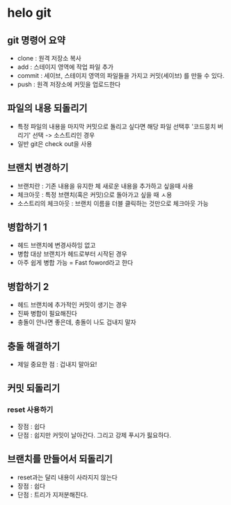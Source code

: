 # helo git

## git 명령어 요약

- clone : 원격 저장소 복사
- add : 스테이지 영역에 작업 파일 추가
- commit : 세이브, 스테이지 영역의 파일들을 가지고 커밋(세이브) 를 만들 수 있다.
- push : 원격 저장소에 커밋을 업로드한다 


## 파일의 내용 되돌리기
- 특정 파일의 내용을 마지막 커밋으로 돌리고 싶다면 해당 파일 선택후 '코드뭉치 버리기' 선택 -> 소스트리인 경우
- 일반 git은 check out을 사용

## 브랜치 변경하기
- 브랜치란 : 기존 내용을 유지한 체 새로운 내용을 추가하고 싶을때 사용
- 체크아웃 : 특정 브랜치(혹은 커밋)으로 돌아가고 싶을 때 ㅅ용
- 소스트리의 체크아웃 : 브랜치 이름을 더블 클릭하는 것만으로 체크아웃 가능

## 병합하기 1

- 헤드 브랜치에 변경사하잉 없고
- 병합 대상 브랜치가 헤드로부터 시작된 경우
- 아주 쉽게 병합 가능 = Fast foword라고 한다

## 병합하기 2
- 헤드 브랜치에 추가적인 커밋이 생기는 경우
- 진짜 병합이 필요해진다
- 충돌이 안나면 좋은데, 충돌이 나도 겁내지 말자

## 충돌 해결하기

- 제일 중요한 점 : 겁내지 말아요!

## 커밋 되돌리기

### reset 사용하기

- 장점 : 쉽다
- 단점 : 쉽지만 커밋이 날아간다. 그리고 강제 푸시가 핋요하다.

## 브랜치를 만들어서 되돌리기

- reset과는 달리 내용이 사라지지 않는다
- 장점 : 쉽다
- 단점 : 트리가 지저분해진다.

